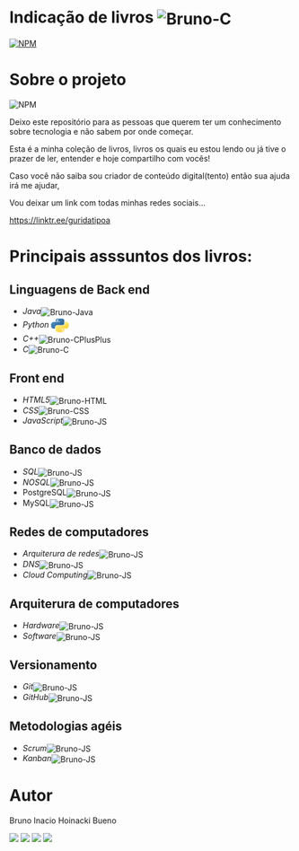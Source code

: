 # Indicação de livros <img align="center" alt="Bruno-C" height="30" width="40" src="https://cdn-icons-png.flaticon.com/512/2385/2385985.png" />
[![NPM](https://img.shields.io/npm/l/react)](https://github.com/BrunoHoinacki/IndicacaoDeLivros/blob/main/LICENSE) 

# Sobre o projeto

![NPM](https://img.shields.io/github/stars/BrunoHoinacki/IndicacaoDeLivros?style=social)

Deixo este repositório para as pessoas que querem ter um conhecimento sobre tecnologia e não sabem por onde começar.

Esta é a minha coleção de livros, livros os quais eu estou lendo ou já tive o prazer de ler, entender e hoje compartilho com vocês!

Caso você não saiba sou criador de conteúdo digital(tento) então sua ajuda irá me ajudar,

Vou deixar um link com todas minhas redes sociais...

https://linktr.ee/guridatipoa

# Principais asssuntos dos livros:

## Linguagens de Back end
- _Java_<img align="center" alt="Bruno-Java" height="30" widht="40" src="https://cdn.jsdelivr.net/gh/devicons/devicon/icons/java/java-original.svg">
- _Python_<img align="center" alt="Bruno-Python" height="30" width="40" src="https://raw.githubusercontent.com/devicons/devicon/master/icons/python/python-original.svg">
- _C++_<img align="center" alt="Bruno-CPlusPlus" height="30" width="40" src="https://cdn.jsdelivr.net/gh/devicons/devicon/icons/cplusplus/cplusplus-original.svg" />
- _C_<img align="center" alt="Bruno-C" height="30" width="40" src="https://cdn.jsdelivr.net/gh/devicons/devicon/icons/c/c-original.svg" />

## Front end
- _HTML5_<img align='center' alt="Bruno-HTML" height="30" widht="40" src="https://cdn.jsdelivr.net/gh/devicons/devicon/icons/html5/html5-original-wordmark.svg">
- _CSS_<img align='center' alt="Bruno-CSS" height="30" widht="40" src="https://cdn.jsdelivr.net/gh/devicons/devicon/icons/css3/css3-original-wordmark.svg">
- _JavaScript_<img align='center' alt="Bruno-JS" height="30" width="40" src="https://cdn.jsdelivr.net/gh/devicons/devicon/icons/javascript/javascript-original.svg" />
    
## Banco de dados
- _SQL_<img align='center' alt="Bruno-JS" height="30" width="40" src="https://cdn-icons-png.flaticon.com/512/5815/5815478.png" />
- _NOSQL_<img align='center' alt="Bruno-JS" height="30" width="40" src="https://cdn6.aptoide.com/imgs/0/7/6/076303a788705113dc6cebc4fe59a02d_icon.png" />
- PostgreSQL<img align='center' alt="Bruno-JS" height="30" width="40" src="https://cdn.jsdelivr.net/gh/devicons/devicon/icons/postgresql/postgresql-original.svg" />
- MySQL<img align='center' alt="Bruno-JS" height="30" width="40" src="https://cdn.jsdelivr.net/gh/devicons/devicon/icons/mysql/mysql-original.svg" />

## Redes de computadores
- _Arquiterura de redes_<img align='center' alt="Bruno-JS" height="30" width="40" src="https://cdn-icons-png.flaticon.com/512/2561/2561991.png" />
- _DNS_<img align='center' alt="Bruno-JS" height="30" width="40" src="https://cdn-icons-png.flaticon.com/512/1183/1183595.png" />
- _Cloud Computing_<img align='center' alt="Bruno-JS" height="30" width="40" src="https://cdn-icons-png.flaticon.com/512/4215/4215831.png" />

## Arquiterura de computadores
- _Hardware_<img align='center' alt="Bruno-JS" height="30" width="40" src="https://cdn-icons-png.flaticon.com/512/2560/2560156.png" />
- _Software_<img align='center' alt="Bruno-JS" height="30" width="40" src="https://cdn-icons-png.flaticon.com/512/1875/1875674.png" />

## Versionamento
- _Git_<img align='center' alt="Bruno-JS" height="30" width="40" src="https://cdn.jsdelivr.net/gh/devicons/devicon/icons/git/git-original.svg" />
- _GitHub_<img align='center' alt="Bruno-JS" height="30" width="40" src="https://github.githubassets.com/images/modules/logos_page/Octocat.png" />

## Metodologias agéis
- _Scrum_<img align='center' alt="Bruno-JS" height="30" width="40" src="https://cdn-icons-png.flaticon.com/512/4727/4727480.png" />
- _Kanban_<img align='center' alt="Bruno-JS" height="30" width="40" src="https://cdn-icons-png.flaticon.com/512/5360/5360804.png" />

# Autor

Bruno Inacio Hoinacki Bueno

<div> 
  <a href="https://www.facebook.com/bruno.hoinacki.1" target="_blank"><img src="https://img.shields.io/badge/Facebook-1877F2?style=for-the-badge&logo=facebook&logoColor=white"></a>
  <a href="https://instagram.com/brunohoinacki" target="_blank"><img src="https://img.shields.io/badge/-Instagram-%23E4405F?style=for-the-badge&logo=instagram&logoColor=white" target="_blank"></a>
  <a href = "mailto:brunohoinackib@gmail.com"><img src="https://img.shields.io/badge/-Gmail-%23333?style=for-the-badge&logo=gmail&logoColor=white" target="_blank"></a>
  <a href="https://www.linkedin.com/in/bruno-hoinacki-035134175/" target="_blank"><img src="https://img.shields.io/badge/-LinkedIn-%230077B5?style=for-the-badge&logo=linkedin&logoColor=white" target="_blank"></a> 
</div>
